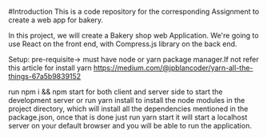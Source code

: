 #Introduction
This is a code repository for the corresponding Assignment to create a web app for bakery.

In this project, we will create a Bakery shop web Application. We're going to use React on the front end, with Compress.js library on the back end.



Setup:
pre-requisite-> must have node or yarn package manager.If not refer this article for install yarn https://medium.com/@jpblancoder/yarn-all-the-things-67a5b9839152


run npm i && npm start for both client and server side to start the development server
or run yarn install to install the node modules in the project directory, which will install all the dependencies mentioned in the package.json,
once that is done just run yarn start it will start a localhost server on your default browser and you will be able to run the application.
